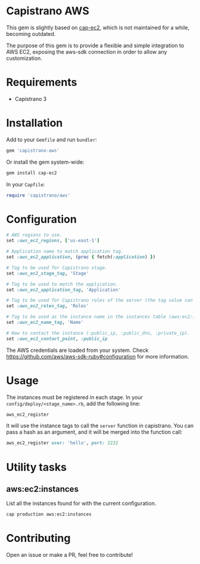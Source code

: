 Capistrano AWS
==============

This gem is slightly based on [cap-ec2](https://github.com/forward3d/cap-ec2), which is not maintained for a while, becoming outdated.

The purpose of this gem is to provide a flexible and simple integration to AWS EC2, exposing the aws-sdk connection in order to allow any customization.

# Requirements

* Capistrano 3

# Installation

Add to your `Gemfile` and run `bundler`:
```ruby
gem 'capistrano-aws'
```

Or install the gem system-wide:
```bash
gem install cap-ec2
```

In your `Capfile`:
```ruby
require 'capistrano/aws'
```

# Configuration

```ruby
# AWS regions to use.
set :aws_ec2_regions, ['us-east-1']

# Application name to match application tag.
set :aws_ec2_application, (proc { fetch(:application) })

# Tag to be used for Capistrano stage.
set :aws_ec2_stage_tag, 'Stage'

# Tag to be used to match the application.
set :aws_ec2_application_tag, 'Application'

# Tag to be used for Capistrano roles of the server (the tag value can be a comma separated list).
set :aws_ec2_roles_tag, 'Roles'

# Tag to be used as the instance name in the instances table (aws:ec2:instances task).
set :aws_ec2_name_tag, 'Name'

# How to contact the instance (:public_ip, :public_dns, :private_ip).
set :aws_ec2_contact_point, :public_ip
```

The AWS credentials are loaded from your system. Check https://github.com/aws/aws-sdk-ruby#configuration for more information.

# Usage

The instances must be registered in each stage. In your `config/deploy/<stage_name>.rb`, add the following line:

```ruby
aws_ec2_register
```

It will use the instance tags to call the `server` function in capistrano. You can pass a hash as an argument, and it will be merged into the function call:

```ruby
aws_ec2_register user: 'hello', port: 2222
```

# Utility tasks

## aws:ec2:instances

List all the instances found for with the current configuration.

```bash
cap production aws:ec2:instances
```

# Contributing

Open an issue or make a PR, feel free to contribute!
